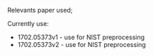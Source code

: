 Relevants paper used;

Currently use:
- 1702.05373v1  - use for NIST preprocessing
- 1702.05373v2  - use for NIST preprocessing

